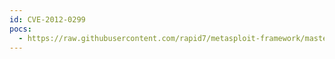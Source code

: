 ```yaml
---
id: CVE-2012-0299
pocs:
  - https://raw.githubusercontent.com/rapid7/metasploit-framework/master/modules/exploits/linux/http/symantec_web_gateway_file_upload.rb
---
```


